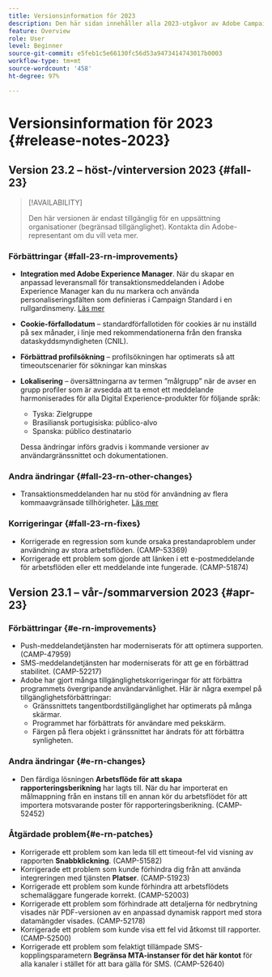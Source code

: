 ```yaml
---
title: Versionsinformation för 2023
description: Den här sidan innehåller alla 2023-utgåvor av Adobe Campaign Standard
feature: Overview
role: User
level: Beginner
source-git-commit: e5feb1c5e66130fc56d53a9473414743017b0003
workflow-type: tm+mt
source-wordcount: '458'
ht-degree: 97%

---
```


# Versionsinformation för 2023 {#release-notes-2023}

## Version 23.2 – höst-/vinterversion 2023 {#fall-23}

>[!AVAILABILITY]
>
>Den här versionen är endast tillgänglig för en uppsättning organisationer (begränsad tillgänglighet). Kontakta din Adobe-representant om du vill veta mer.

### Förbättringar {#fall-23-rn-improvements}

* **Integration med Adobe Experience Manager**. När du skapar en anpassad leveransmall för transaktionsmeddelanden i Adobe Experience Manager kan du nu markera och använda personaliseringsfälten som definieras i Campaign Standard i en rullgardinsmeny. [Läs mer](../../integrating/using/creating-email-experience-manager.md)

* **Cookie-förfallodatum** – standardförfallotiden för cookies är nu inställd på sex månader, i linje med rekommendationerna från den franska dataskyddsmyndigheten (CNIL).

* **Förbättrad profilsökning** – profilsökningen har optimerats så att timeoutscenarier för sökningar kan minskas

* **Lokalisering** – översättningarna av termen ”målgrupp” när de avser en grupp profiler som är avsedda att ta emot ett meddelande harmoniserades för alla Digital Experience-produkter för följande språk:

   * Tyska: Zielgruppe
   * Brasiliansk portugisiska: público-alvo
   * Spanska: público destinatario

  Dessa ändringar införs gradvis i kommande versioner av användargränssnittet och dokumentationen.


### Andra ändringar {#fall-23-rn-other-changes}

* Transaktionsmeddelanden har nu stöd för användning av flera kommaavgränsade tillhörigheter. [Läs mer](../../sending/using/managing-typologies.md)

### Korrigeringar {#fall-23-rn-fixes}

* Korrigerade en regression som kunde orsaka prestandaproblem under användning av stora arbetsflöden. (CAMP-53369)
* Korrigerade ett problem som gjorde att länken i ett e-postmeddelande för arbetsflöden eller ett meddelande inte fungerade. (CAMP-51874)

## Version 23.1 – vår-/sommarversion 2023 {#apr-23}

### Förbättringar {#e-rn-improvements}

* Push-meddelandetjänsten har moderniserats för att optimera supporten. (CAMP-47959)
* SMS-meddelandetjänsten har moderniserats för att ge en förbättrad stabilitet. (CAMP-52217)
* Adobe har gjort många tillgänglighetskorrigeringar för att förbättra programmets övergripande användarvänlighet. Här är några exempel på tillgänglighetsförbättringar:
   * Gränssnittets tangentbordstillgänglighet har optimerats på många skärmar.
   * Programmet har förbättrats för användare med pekskärm.
   * Färgen på flera objekt i gränssnittet har ändrats för att förbättra synligheten.

### Andra ändringar {#e-rn-changes}

* Den färdiga lösningen **Arbetsflöde för att skapa rapporteringsberikning** har lagts till. När du har importerat en målmappning från en instans till en annan kör du arbetsflödet för att importera motsvarande poster för rapporteringsberikning. (CAMP-52452)

### Åtgärdade problem{#e-rn-patches}

* Korrigerade ett problem som kan leda till ett timeout-fel vid visning av rapporten **Snabbklickning**. (CAMP-51582)
* Korrigerade ett problem som kunde förhindra dig från att använda integreringen med tjänsten **Platser**. (CAMP-51923)
* Korrigerade ett problem som kunde förhindra att arbetsflödets schemaläggare fungerade korrekt. (CAMP-52003)
* Korrigerade ett problem som förhindrade att detaljerna för nedbrytning visades när PDF-versionen av en anpassad dynamisk rapport med stora datamängder visades. (CAMP-52178)
* Korrigerade ett problem som kunde visa ett fel vid åtkomst till rapporter. (CAMP-52500)
* Korrigerade ett problem som felaktigt tillämpade SMS-kopplingsparametern **Begränsa MTA-instanser för det här kontot** för alla kanaler i stället för att bara gälla för SMS. (CAMP-52640)
